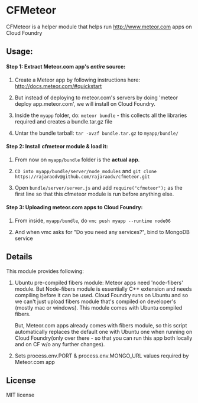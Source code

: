 CFMeteor
============

CFMeteor is a helper module that helps run <http://www.meteor.com> apps on Cloud Foundry

Usage:
------
#### Step 1: Extract Meteor.com app's _*entire*_ source:

	
1. Create a Meteor app by following instructions here: <http://docs.meteor.com/#quickstart>

2. But instead of deploying to meteor.com's servers by doing 'meteor deploy app.meteor.com', we will install on Cloud Foundry.

3. Inside the `myapp` folder, do: `meteor bundle` - this collects all the libraries required and creates a bundle.tar.gz file 

4. Untar the bundle tarball: `tar -xvzf bundle.tar.gz` to `myapp/bundle/` 

#### Step 2: Install cfmeteor module & load it:

1. From now on `myapp/bundle` folder is the **actual app**.

2. `CD into myapp/bundle/server/node_modules` and `git clone https://rajaraodv@github.com/rajaraodv/cfmeteor.git`

3. Open `bundle/server/server.js` and add `require("cfmeteor");` as the first line so that this cfmeteor module is run before anything else.

#### Step 3: Uploading meteor.com apps to Cloud Foundry:
1. From inside, `myapp/bundle`, do `vmc push myapp --runtime node06`

2. And when vmc asks for "Do you need any services?", bind to MongoDB service 


Details
-----
This module provides following:

1. Ubuntu pre-compiled fibers module:
Meteor apps need 'node-fibers' module. But Node-fibers module is essentially C++ extension and needs compiling before it can be used. Cloud Foundry runs on Ubuntu and so we can't just upload fibers module that's compiled on developer's (mostly mac or windows). This module comes with Ubuntu compiled fibers.

	But, Meteor.com apps already comes with fibers module, so this script automatically replaces the default one with Ubuntu one when running on Cloud Foundry(only over there - so that you can run this app both locally and on CF w/o any further changes).

2. Sets process.env.PORT & process.env.MONGO_URL values required by Meteor.com app


License
-------
MIT license
